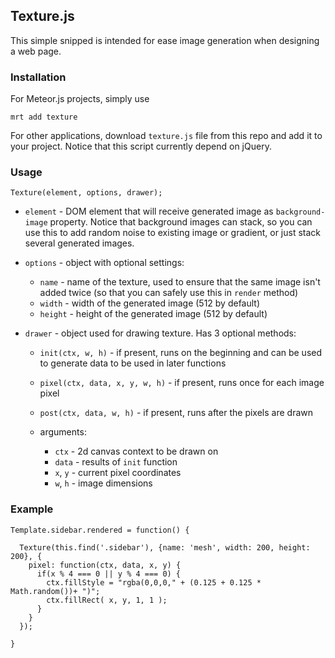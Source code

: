 

## Texture.js


This simple snipped is intended for ease image generation when designing a web page.


### Installation

For Meteor.js projects, simply use

    mrt add texture

For other applications, download `texture.js` file from this repo and add it to your project.
Notice that this script currently depend on jQuery.


### Usage

    Texture(element, options, drawer);

- `element` - DOM element that will receive generated image as `background-image` property.
Notice that background images can stack, so you can use this to add random noise to 
existing image or gradient, or just stack several generated images.

- `options` - object with optional settings:

    - `name` - name of the texture, used to ensure that the same image isn't added twice
    (so that you can safely use this in `render` method)
    - `width` - width of the generated image (512 by default)
    - `height` - height of the generated image (512 by default)

- `drawer` - object used for drawing texture. Has 3 optional methods:

    - `init(ctx, w, h)` - if present, runs on the beginning and can be used to generate data
    to be used in later functions
    - `pixel(ctx, data, x, y, w, h)` - if present, runs once for each image pixel
    - `post(ctx, data, w, h)` - if present, runs after the pixels are drawn

    - arguments:
        - `ctx` - 2d canvas context to be drawn on
        - `data` - results of `init` function
        - `x`, `y` - current pixel coordinates
        - `w`, `h` - image dimensions


### Example




    Template.sidebar.rendered = function() {

      Texture(this.find('.sidebar'), {name: 'mesh', width: 200, height: 200}, {
        pixel: function(ctx, data, x, y) {
          if(x % 4 === 0 || y % 4 === 0) {
            ctx.fillStyle = "rgba(0,0,0," + (0.125 + 0.125 * Math.random())+ ")";
            ctx.fillRect( x, y, 1, 1 );
          }
        }
      });

    }





